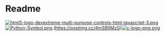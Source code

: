 # Readme
[![html5-logo-devextreme-multi-purpose-controls-html-javascript-3.png](https://i.postimg.cc/MKrKB5BK/html5-logo-devextreme-multi-purpose-controls-html-javascript-3.png)](https://postimg.cc/JGZLVbK9)[![Python-Symbol.png](https://i.postimg.cc/3N4fc3tq/Python-Symbol.png)](https://postimg.cc/XBWgZ6SK).(https://postimg.cc/4mSB5MzG)[![c-logo-png.png](https://i.postimg.cc/0jz5XJRq/c-logo-png.png)](https://postimg.cc/64NNyqpH)
